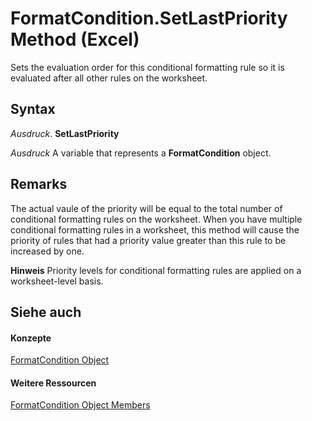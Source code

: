 
# FormatCondition.SetLastPriority Method (Excel)

Sets the evaluation order for this conditional formatting rule so it is evaluated after all other rules on the worksheet.


## Syntax

 _Ausdruck_. **SetLastPriority**

 _Ausdruck_ A variable that represents a **FormatCondition** object.


## Remarks

The actual vaule of the priority will be equal to the total number of conditional formatting rules on the worksheet. When you have multiple conditional formatting rules in a worksheet, this method will cause the priority of rules that had a priority value greater than this rule to be increased by one.


 **Hinweis**  Priority levels for conditional formatting rules are applied on a worksheet-level basis.


## Siehe auch


#### Konzepte


[FormatCondition Object](38a2bca9-9b28-3ef2-8c7a-4d35a27229ec.md)
#### Weitere Ressourcen


[FormatCondition Object Members](http://msdn.microsoft.com/library/8f4bebce-0bf4-03de-62f0-4454ea699c5f%28Office.15%29.aspx)